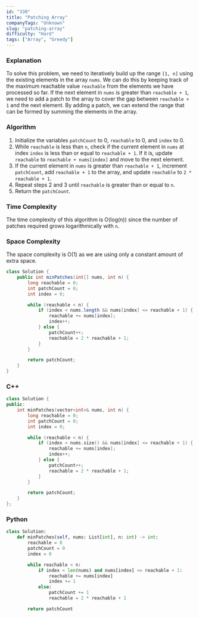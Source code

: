 ```yaml
---
id: "330"
title: "Patching Array"
companyTags: "Unknown"
slug: "patching-array"
difficulty: "Hard"
tags: ["Array", "Greedy"]
---
```


### Explanation
To solve this problem, we need to iteratively build up the range `[1, n]` using the existing elements in the array `nums`. We can do this by keeping track of the maximum reachable value `reachable` from the elements we have processed so far. If the next element in `nums` is greater than `reachable + 1`, we need to add a patch to the array to cover the gap between `reachable + 1` and the next element. By adding a patch, we can extend the range that can be formed by summing the elements in the array.

### Algorithm
1. Initialize the variables `patchCount` to 0, `reachable` to 0, and `index` to 0.
2. While `reachable` is less than `n`, check if the current element in `nums` at index `index` is less than or equal to `reachable + 1`. If it is, update `reachable` to `reachable + nums[index]` and move to the next element.
3. If the current element in `nums` is greater than `reachable + 1`, increment `patchCount`, add `reachable + 1` to the array, and update `reachable` to `2 * reachable + 1`.
4. Repeat steps 2 and 3 until `reachable` is greater than or equal to `n`.
5. Return the `patchCount`.

### Time Complexity
The time complexity of this algorithm is O(log(n)) since the number of patches required grows logarithmically with `n`.

### Space Complexity
The space complexity is O(1) as we are using only a constant amount of extra space.

```java
class Solution {
    public int minPatches(int[] nums, int n) {
        long reachable = 0;
        int patchCount = 0;
        int index = 0;

        while (reachable < n) {
            if (index < nums.length && nums[index] <= reachable + 1) {
                reachable += nums[index];
                index++;
            } else {
                patchCount++;
                reachable = 2 * reachable + 1;
            }
        }

        return patchCount;
    }
}
```

### C++
```cpp
class Solution {
public:
    int minPatches(vector<int>& nums, int n) {
        long reachable = 0;
        int patchCount = 0;
        int index = 0;

        while (reachable < n) {
            if (index < nums.size() && nums[index] <= reachable + 1) {
                reachable += nums[index];
                index++;
            } else {
                patchCount++;
                reachable = 2 * reachable + 1;
            }
        }

        return patchCount;
    }
};
```

### Python
```python
class Solution:
    def minPatches(self, nums: List[int], n: int) -> int:
        reachable = 0
        patchCount = 0
        index = 0

        while reachable < n:
            if index < len(nums) and nums[index] <= reachable + 1:
                reachable += nums[index]
                index += 1
            else:
                patchCount += 1
                reachable = 2 * reachable + 1

        return patchCount
```